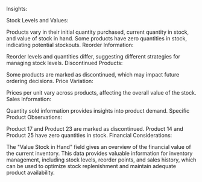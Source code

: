 Insights:

Stock Levels and Values:

Products vary in their initial quantity purchased, current quantity in stock, and value of stock in hand.
Some products have zero quantities in stock, indicating potential stockouts.
Reorder Information:

Reorder levels and quantities differ, suggesting different strategies for managing stock levels.
Discontinued Products:

Some products are marked as discontinued, which may impact future ordering decisions.
Price Variation:

Prices per unit vary across products, affecting the overall value of the stock.
Sales Information:

Quantity sold information provides insights into product demand.
Specific Product Observations:

Product 17 and Product 23 are marked as discontinued.
Product 14 and Product 25 have zero quantities in stock.
Financial Considerations:

The "Value Stock in Hand" field gives an overview of the financial value of the current inventory.
This data provides valuable information for inventory management, including stock levels, reorder points, and sales history, which can be used to optimize stock replenishment and maintain adequate product availability.
